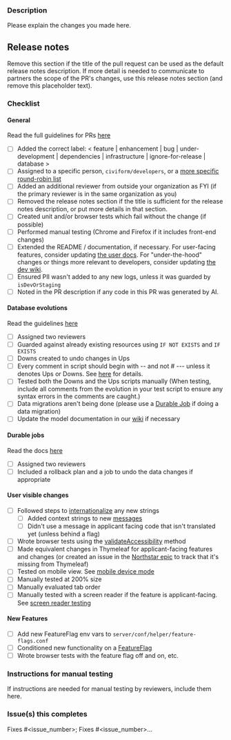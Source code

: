 ### Description

Please explain the changes you made here.

## Release notes

Remove this section if the title of the pull request can be used as the default release notes description. If more detail is needed to communicate to partners the scope of the PR's changes, use this release notes section (and remove this placeholder text).

### Checklist

#### General

Read the full guidelines for PRs [here](https://github.com/civiform/civiform/wiki/Technical-contribution-guide#creating-a-pull-request)

- [ ] Added the correct label: < feature | enhancement | bug | under-development | dependencies | infrastructure | ignore-for-release | database >
- [ ] Assigned to a specific person, `civiform/developers`, or a [more specific round-robin list](https://github.com/civiform/civiform/wiki/Technical-contribution-guide#adding-reviewers)
- [ ] Added an additional reviewer from outside your organization as FYI (if the primary reviewer is in the same organization as you)
- [ ] Removed the release notes section if the title is sufficient for the release notes description, or put more details in that section.
- [ ] Created unit and/or browser tests which fail without the change (if possible)
- [ ] Performed manual testing (Chrome and Firefox if it includes front-end changes)
- [ ] Extended the README / documentation, if necessary. For user-facing features, consider updating [the user docs](https://github.com/civiform/docs). For "under-the-hood" changes or things more relevant to developers, consider updating [the dev wiki](https://github.com/civiform/civiform/wiki).
- [ ] Ensured PII wasn't added to any new logs, unless it was guarded by `isDevOrStaging`
- [ ] Noted in the PR description if any code in this PR was generated by AI.

#### Database evolutions

Read the guidelines [here](https://github.com/civiform/civiform/wiki/Database#writing-database-evolutions)

- [ ] Assigned two reviewers
- [ ] Guarded against already existing resources using `IF NOT EXISTS` and `IF EXISTS`
- [ ] Downs created to undo changes in Ups
- [ ] Every comment in script should begin with -- and not # --- unless it denotes Ups or Downs. See [here](https://www.playframework.com/documentation/2.9.x/Evolutions) for details.
- [ ] Tested both the Downs and the Ups scripts manually (When testing, include all comments from the evolution in your test script to ensure any syntax errors in the comments are caught.)
- [ ] Data migrations aren't being done (please use a [Durable Job](https://github.com/civiform/civiform/wiki/Database#durable-jobs-for-data-updates) if doing a data migration)
- [ ] Update the model documentation in our [wiki](https://github.com/civiform/civiform/wiki/Database) if necessary

#### Durable jobs

Read the docs [here](https://github.com/civiform/civiform/wiki/Database#durable-jobs-for-data-updates)

- [ ] Assigned two reviewers
- [ ] Included a rollback plan and a job to undo the data changes if appropriate

#### User visible changes

- [ ] Followed steps to [internationalize](https://github.com/civiform/civiform/wiki/Internationalization-%28i18n%29#application-strings) any new strings
  - [ ] Added context strings to new [messages](https://github.com/civiform/civiform/blob/main/server/conf/i18n/messages)
  - [ ] Didn't use a message in applicant facing code that isn't translated yet (unless behind a flag)
- [ ] Wrote browser tests using the [validateAccessibility](https://sourcegraph.com/github.com/civiform/civiform/-/blob/browser-test/src/support/index.ts?L437:14&subtree=true) method
- [ ] Made equivalent changes in Thymeleaf for applicant-facing features and changes (or created an issue in the [Northstar epic](https://github.com/orgs/civiform/projects/1/views/94) to track that it's missing from Thymeleaf)
- [ ] Tested on mobile view. See [mobile device mode](https://developer.chrome.com/docs/devtools/device-mode/)
- [ ] Manually tested at 200% size
- [ ] Manually evaluated tab order
- [ ] Manually tested with a screen reader if the feature is applicant-facing. See [screen reader testing](https://github.com/civiform/civiform/wiki/Testing#screen-reader-testing)

#### New Features

- [ ] Add new FeatureFlag env vars to `server/conf/helper/feature-flags.conf`
- [ ] Conditioned new functionality on a [FeatureFlag](https://github.com/civiform/civiform/wiki/Feature-Flags)
- [ ] Wrote browser tests with the feature flag off and on, etc.

### Instructions for manual testing

If instructions are needed for manual testing by reviewers, include them here.

### Issue(s) this completes

Fixes #<issue_number>; Fixes #<issue_number>...
